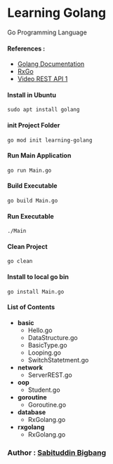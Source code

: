 # Learning Golang
Go Programming Language

#### References : 
- [Golang Documentation](https://golang.org/doc/)
- [RxGo](https://github.com/ReactiveX/RxGo)
- [Video REST API 1](https://www.youtube.com/watch?v=2v11Ym6Ct9Q)

#### Install in Ubuntu 
```
sudo apt install golang
```

#### init Project Folder
```
go mod init learning-golang
```

#### Run Main Application
```
go run Main.go
```

#### Build Executable
```
go build Main.go
```

#### Run Executable
```
./Main
```

#### Clean Project
```
go clean
```

#### Install to local go bin
```
go install Main.go
```

#### List of Contents
- **basic**
    - Hello.go
    - DataStructure.go
    - BasicType.go
    - Looping.go
    - SwitchStatetment.go
- **network**
    - ServerREST.go
- **oop**
    - Student.go
- **goroutine**
    - Goroutine.go
- **database**
    - RxGolang.go
- **rxgolang**
    - RxGolang.go


### Author : [Sabituddin Bigbang](https://www.instagram.com/sabituddin_bigbang/)